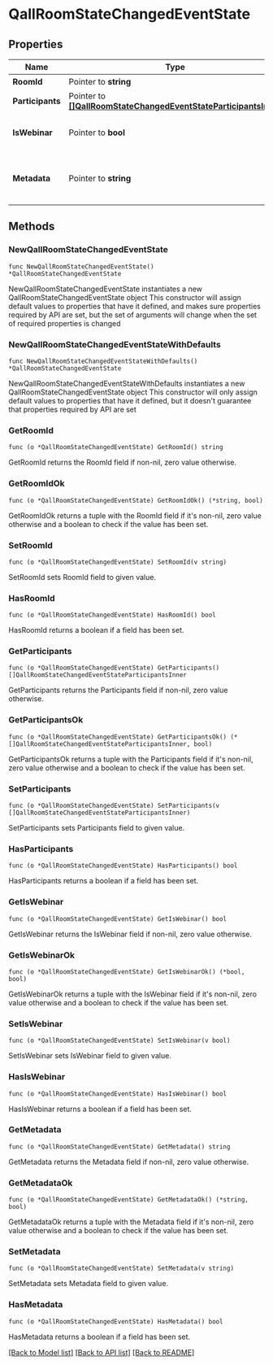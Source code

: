 # QallRoomStateChangedEventState

## Properties

Name | Type | Description | Notes
------------ | ------------- | ------------- | -------------
**RoomId** | Pointer to **string** | ルームのID | [optional] 
**Participants** | Pointer to [**[]QallRoomStateChangedEventStateParticipantsInner**](QallRoomStateChangedEventStateParticipantsInner.md) |  | [optional] 
**IsWebinar** | Pointer to **bool** | ウェビナールームかどうか | [optional] 
**Metadata** | Pointer to **string** | ルームに関連付けられたカスタム属性 | [optional] 

## Methods

### NewQallRoomStateChangedEventState

`func NewQallRoomStateChangedEventState() *QallRoomStateChangedEventState`

NewQallRoomStateChangedEventState instantiates a new QallRoomStateChangedEventState object
This constructor will assign default values to properties that have it defined,
and makes sure properties required by API are set, but the set of arguments
will change when the set of required properties is changed

### NewQallRoomStateChangedEventStateWithDefaults

`func NewQallRoomStateChangedEventStateWithDefaults() *QallRoomStateChangedEventState`

NewQallRoomStateChangedEventStateWithDefaults instantiates a new QallRoomStateChangedEventState object
This constructor will only assign default values to properties that have it defined,
but it doesn't guarantee that properties required by API are set

### GetRoomId

`func (o *QallRoomStateChangedEventState) GetRoomId() string`

GetRoomId returns the RoomId field if non-nil, zero value otherwise.

### GetRoomIdOk

`func (o *QallRoomStateChangedEventState) GetRoomIdOk() (*string, bool)`

GetRoomIdOk returns a tuple with the RoomId field if it's non-nil, zero value otherwise
and a boolean to check if the value has been set.

### SetRoomId

`func (o *QallRoomStateChangedEventState) SetRoomId(v string)`

SetRoomId sets RoomId field to given value.

### HasRoomId

`func (o *QallRoomStateChangedEventState) HasRoomId() bool`

HasRoomId returns a boolean if a field has been set.

### GetParticipants

`func (o *QallRoomStateChangedEventState) GetParticipants() []QallRoomStateChangedEventStateParticipantsInner`

GetParticipants returns the Participants field if non-nil, zero value otherwise.

### GetParticipantsOk

`func (o *QallRoomStateChangedEventState) GetParticipantsOk() (*[]QallRoomStateChangedEventStateParticipantsInner, bool)`

GetParticipantsOk returns a tuple with the Participants field if it's non-nil, zero value otherwise
and a boolean to check if the value has been set.

### SetParticipants

`func (o *QallRoomStateChangedEventState) SetParticipants(v []QallRoomStateChangedEventStateParticipantsInner)`

SetParticipants sets Participants field to given value.

### HasParticipants

`func (o *QallRoomStateChangedEventState) HasParticipants() bool`

HasParticipants returns a boolean if a field has been set.

### GetIsWebinar

`func (o *QallRoomStateChangedEventState) GetIsWebinar() bool`

GetIsWebinar returns the IsWebinar field if non-nil, zero value otherwise.

### GetIsWebinarOk

`func (o *QallRoomStateChangedEventState) GetIsWebinarOk() (*bool, bool)`

GetIsWebinarOk returns a tuple with the IsWebinar field if it's non-nil, zero value otherwise
and a boolean to check if the value has been set.

### SetIsWebinar

`func (o *QallRoomStateChangedEventState) SetIsWebinar(v bool)`

SetIsWebinar sets IsWebinar field to given value.

### HasIsWebinar

`func (o *QallRoomStateChangedEventState) HasIsWebinar() bool`

HasIsWebinar returns a boolean if a field has been set.

### GetMetadata

`func (o *QallRoomStateChangedEventState) GetMetadata() string`

GetMetadata returns the Metadata field if non-nil, zero value otherwise.

### GetMetadataOk

`func (o *QallRoomStateChangedEventState) GetMetadataOk() (*string, bool)`

GetMetadataOk returns a tuple with the Metadata field if it's non-nil, zero value otherwise
and a boolean to check if the value has been set.

### SetMetadata

`func (o *QallRoomStateChangedEventState) SetMetadata(v string)`

SetMetadata sets Metadata field to given value.

### HasMetadata

`func (o *QallRoomStateChangedEventState) HasMetadata() bool`

HasMetadata returns a boolean if a field has been set.


[[Back to Model list]](../README.md#documentation-for-models) [[Back to API list]](../README.md#documentation-for-api-endpoints) [[Back to README]](../README.md)



